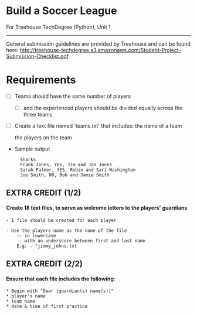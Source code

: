 # Build a Soccer League
For Treehouse TechDegree (Python), Unit 1

---
General submission guidelines are provided by Treehouse and can be found here: http://treehouse-techdegree.s3.amazonaws.com/Student-Project-Submission-Checklist.pdf


# Requirements

- [ ] Teams should have the same number of players
    - [ ] and the experienced players should be divided equally across the three teams
- [ ] Create a text file named 'teams.txt' that includes:
    the name of a team
  
    the players on the team
* Sample output

        Sharks
        Frank Jones, YES, Jim and Jan Jones
        Sarah Palmer, YES, Robin and Sari Washington
        Joe Smith, NO, Bob and Jamie Smith

## EXTRA CREDIT (1/2)
#### Create 18 text files, to serve as welcome letters to the players' guardians
    - 1 file should be created for each player

    - Use the players name as the name of the file
        -- in lowercase
        -- with an underscore between first and last name
        E.g. - "jimmy_johns.txt

## EXTRA CREDIT (2/2)
#### Ensure that each file includes the following: 
    * Begin with "Dear [guardian(s) name(s)]"
    * player's name
    * team name
    * date & time of first practice


